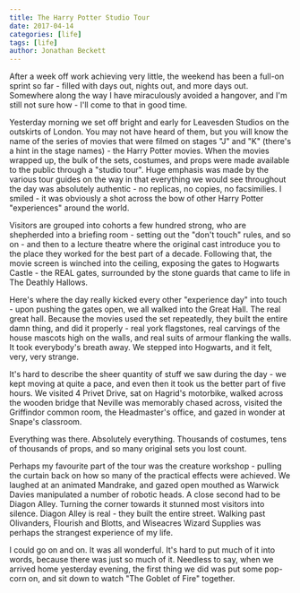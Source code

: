 ```yaml
---
title: The Harry Potter Studio Tour
date: 2017-04-14
categories: [life]
tags: [life]
author: Jonathan Beckett
---
```


After a week off work achieving very little, the weekend has been a full-on sprint so far - filled with days out, nights out, and more days out. Somewhere along the way I have miraculously avoided a hangover, and I'm still not sure how - I'll come to that in good time.

Yesterday morning we set off bright and early for Leavesden Studios on the outskirts of London. You may not have heard of them, but you will know the name of the series of movies that were filmed on stages "J" and "K" (there's a hint in the stage names) - the Harry Potter movies. When the movies wrapped up, the bulk of the sets, costumes, and props were made available to the public through a "studio tour". Huge emphasis was made by the various tour guides on the way in that everything we would see throughout the day was absolutely authentic - no replicas, no copies, no facsimilies. I smiled - it was obviously a shot across the bow of other Harry Potter "experiences" around the world.

Visitors are grouped into cohorts a few hundred strong, who are shepherded into a briefing room - setting out the "don't touch" rules, and so on - and then to a lecture theatre where the original cast introduce you to the place they worked for the best part of a decade. Following that, the movie screen is winched into the ceiling, exposing the gates to Hogwarts Castle - the REAL gates, surrounded by the stone guards that came to life in The Deathly Hallows.

Here's where the day really kicked every other "experience day" into touch - upon pushing the gates open, we all walked into the Great Hall. The real great hall. Because the movies used the set repeatedly, they built the entire damn thing, and did it properly - real york flagstones, real carvings of the house mascots high on the walls, and real suits of armour flanking the walls. It took everybody's breath away. We stepped into Hogwarts, and it felt, very, very strange.

It's hard to describe the sheer quantity of stuff we saw during the day - we kept moving at quite a pace, and even then it took us the better part of five hours. We visited 4 Privet Drive, sat on Hagrid's motorbike, walked across the wooden bridge that Neville was memorably chased across, visited the Griffindor common room, the Headmaster's office, and gazed in wonder at Snape's classroom.

Everything was there. Absolutely everything. Thousands of costumes, tens of thousands of props, and so many original sets you lost count.

Perhaps my favourite part of the tour was the creature workshop - pulling the curtain back on how so many of the practical effects were achieved. We laughed at an animated Mandrake, and gazed open mouthed as Warwick Davies manipulated a number of robotic heads. A close second had to be Diagon Alley. Turning the corner towards it stunned most visitors into silence. Diagon Alley is real - they built the entire street. Walking past Olivanders, Flourish and Blotts, and Wiseacres Wizard Supplies was perhaps the strangest experience of my life.

I could go on and on. It was all wonderful. It's hard to put much of it into words, because there was just so much of it. Needless to say, when we arrived home yesterday evening, the first thing we did was put some pop-corn on, and sit down to watch "The Goblet of Fire" together.